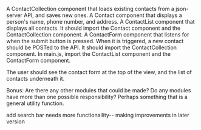 A ContactCollection component that loads existing contacts from a json-server API, and saves new ones.
A Contact component that displays a person's name, phone number, and address.
A ContactList component that displays all contacts. It should import the Contact component and the ContactCollection component.
A ContactForm component that listens for when the submit button is pressed. When it is triggered, a new contact should be POSTed to the API. It should import the ContactCollection component.
In main.js, import the ContactList component and the ContactForm component.

The user should see the contact form at the top of the view, and the list of contacts underneath it.

Bonus: Are there any other modules that could be made? Do any modules have more than one possible responsibility? Perhaps something that is a general utility function.

add search bar needs more functionallity-- making improvements in later version 
